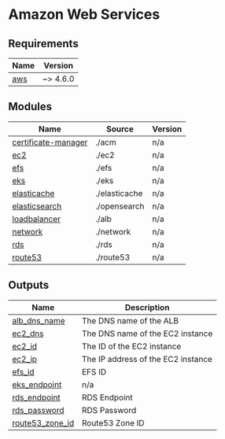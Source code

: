 # Amazon Web Services

<!-- BEGIN_TF_DOCS -->
## Requirements

| Name | Version |
|------|---------|
| <a name="requirement_aws"></a> [aws](#requirement\_aws) | ~> 4.6.0 |

## Modules

| Name | Source | Version |
|------|--------|---------|
| <a name="module_certificate-manager"></a> [certificate-manager](#module\_certificate-manager) | ./acm | n/a |
| <a name="module_ec2"></a> [ec2](#module\_ec2) | ./ec2 | n/a |
| <a name="module_efs"></a> [efs](#module\_efs) | ./efs | n/a |
| <a name="module_eks"></a> [eks](#module\_eks) | ./eks | n/a |
| <a name="module_elasticache"></a> [elasticache](#module\_elasticache) | ./elasticache | n/a |
| <a name="module_elasticsearch"></a> [elasticsearch](#module\_elasticsearch) | ./opensearch | n/a |
| <a name="module_loadbalancer"></a> [loadbalancer](#module\_loadbalancer) | ./alb | n/a |
| <a name="module_network"></a> [network](#module\_network) | ./network | n/a |
| <a name="module_rds"></a> [rds](#module\_rds) | ./rds | n/a |
| <a name="module_route53"></a> [route53](#module\_route53) | ./route53 | n/a |

## Outputs

| Name | Description |
|------|-------------|
| <a name="output_alb_dns_name"></a> [alb\_dns\_name](#output\_alb\_dns\_name) | The DNS name of the ALB |
| <a name="output_ec2_dns"></a> [ec2\_dns](#output\_ec2\_dns) | The DNS name of the EC2 instance |
| <a name="output_ec2_id"></a> [ec2\_id](#output\_ec2\_id) | The ID of the EC2 instance |
| <a name="output_ec2_ip"></a> [ec2\_ip](#output\_ec2\_ip) | The IP address of the EC2 instance |
| <a name="output_efs_id"></a> [efs\_id](#output\_efs\_id) | EFS ID |
| <a name="output_eks_endpoint"></a> [eks\_endpoint](#output\_eks\_endpoint) | n/a |
| <a name="output_rds_endpoint"></a> [rds\_endpoint](#output\_rds\_endpoint) | RDS Endpoint |
| <a name="output_rds_password"></a> [rds\_password](#output\_rds\_password) | RDS Password |
| <a name="output_route53_zone_id"></a> [route53\_zone\_id](#output\_route53\_zone\_id) | Route53 Zone ID |
<!-- END_TF_DOCS -->